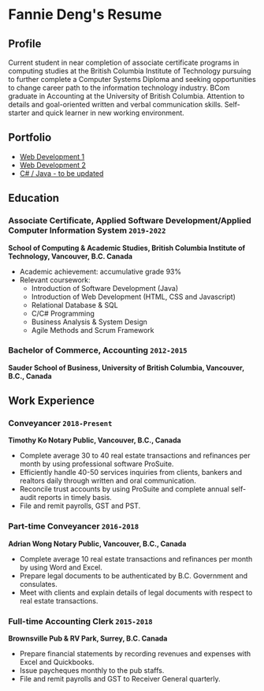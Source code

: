 # Fannie Deng's Resume

## Profile
Current student in near completion of associate certificate programs in computing studies at the British Columbia Institute of Technology pursuing to further complete a Computer Systems Diploma and seeking opportunities to change career path to the information technology industry. BCom graduate in Accounting at the University of British Columbia. Attention to details and goal-oriented written and verbal communication skills. Self-starter and quick learner in new working environment.

## Portfolio
- [Web Development 1](https://dumplingdang.github.io/cafegloucester/)
- [Web Development 2](https://dumplingdang.github.io/instahgram/)
- [C# / Java - to be updated](https://github.com/dumplingdang?tab=repositories)

## Education
### Associate Certificate, Applied Software Development/Applied Computer Information System `2019-2022`
**School of Computing & Academic Studies, British Columbia Institute of Technology, Vancouver, B.C. Canada**
- Academic achievement: accumulative grade 93%
- Relevant coursework:
  - Introduction of Software Development (Java)
  - Introduction of Web Development (HTML, CSS and Javascript)
  - Relational Database & SQL
  - C/C# Programming
  - Business Analysis & System Design
  - Agile Methods and Scrum Framework
  
### Bachelor of Commerce, Accounting `2012-2015`
**Sauder School of Business, University of British Columbia, Vancouver, B.C., Canada**

## Work Experience
### Conveyancer `2018-Present`
**Timothy Ko Notary Public, Vancouver, B.C., Canada**
- Complete average 30 to 40 real estate transactions and refinances per month by using professional software ProSuite.
- Efficiently handle 40-50 services inquiries from clients, bankers and realtors daily through written and oral communication.
- Reconcile trust accounts by using ProSuite and complete annual self-audit reports in timely basis.
- File and remit payrolls, GST and PST.

### Part-time Conveyancer `2016-2018`
**Adrian Wong Notary Public, Vancouver, B.C., Canada**
- Complete average 10 real estate transactions and refinances per month by using Word and Excel.
- Prepare legal documents to be authenticated by B.C. Government and consulates.
- Meet with clients and explain details of legal documents with respect to real estate transactions.

### Full-time Accounting Clerk `2015-2018`
**Brownsville Pub & RV Park, Surrey, B.C. Canada**
- Prepare financial statements by recording revenues and expenses with Excel and Quickbooks.
- Issue paycheques monthly to the pub staffs.
- File and remit payrolls and GST to Receiver General quarterly.
